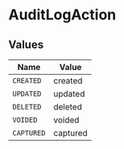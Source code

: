 # AuditLogAction


## Values

| Name       | Value      |
| ---------- | ---------- |
| `CREATED`  | created    |
| `UPDATED`  | updated    |
| `DELETED`  | deleted    |
| `VOIDED`   | voided     |
| `CAPTURED` | captured   |